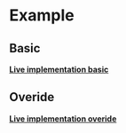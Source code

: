 # Example
## Basic
[**Live implementation basic**](https://codesandbox.io/s/react-tree-view-basic-2h3yfp) 

## Overide
[**Live implementation overide**](https://codesandbox.io/s/react-tree-view-overide-09gdu) 

